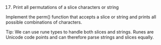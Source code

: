 17. Print all permutations of a slice characters or string

Implement the perm() function that accepts a slice or string and prints all possible combinations of characters.

Tip: We can use rune types to handle both slices and strings. Runes are Unicode code points and can therefore parse strings and slices equally.